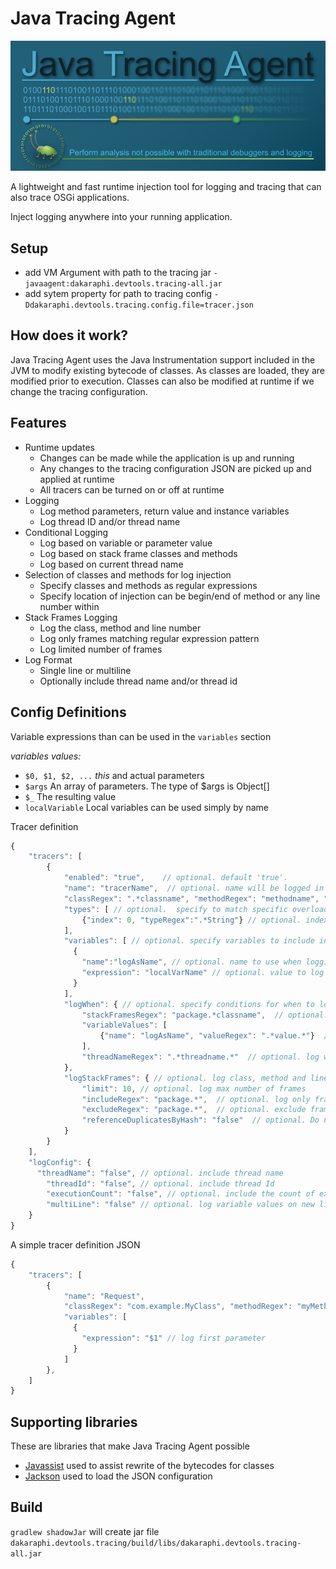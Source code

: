 # Java Tracing Agent

![ScreenShot](images/jta.banner.png)

A lightweight and fast runtime injection tool for logging and tracing that can also trace OSGi applications.

Inject logging anywhere into your running application.

## Setup
- add VM Argument with path to the tracing jar `-javaagent:dakaraphi.devtools.tracing-all.jar`
- add sytem property for path to tracing config `-Ddakaraphi.devtools.tracing.config.file=tracer.json`

## How does it work?
Java Tracing Agent uses the Java Instrumentation support included in the JVM to modify existing bytecode of classes.
As classes are loaded, they are modified prior to execution.
Classes can also be modified at runtime if we change the tracing configuration.

## Features
- Runtime updates
  - Changes can be made while the application is up and running
  - Any changes to the tracing configuration JSON are picked up and applied at runtime
  - All tracers can be turned on or off at runtime
- Logging
  - Log method parameters, return value and instance variables
  - Log thread ID and/or thread name
- Conditional Logging
  - Log based on variable or parameter value
  - Log based on stack frame classes and methods
  - Log based on current thread name
- Selection of classes and methods for log injection
  - Specify classes and methods as regular expressions
  - Specify location of injection can be begin/end of method or any line number within
- Stack Frames Logging
  - Log the class, method and line number
  - Log only frames matching regular expression pattern
  - Log limited number of frames
- Log Format
  - Single line or multiline
  - Optionally include thread name and/or thread id

## Config Definitions
Variable expressions than can be used in the `variables` section

*variables values:*
- `$0, $1, $2, ...` *this* and actual parameters
- `$args` An array of parameters. The type of $args is Object[]
- `$_` The resulting value
- `localVariable` Local variables can be used simply by name

Tracer definition
```javascript
{
    "tracers": [
        {
            "enabled": "true",    // optional. default 'true'. 
            "name": "tracerName",  // optional. name will be logged in output
            "classRegex": ".*classname", "methodRegex": "methodname", "line": "0",  // specify the location for the log injection
            "types": [ // optional.  specify to match specific overloaded methods
                {"index": 0, "typeRegex":".*String"} // optional. index of parameter, regex to match the type name
            ],
            "variables": [ // optional. specify variables to include in the output
              {
                "name":"logAsName", // optional. name to use when logging
                "expression": "localVarName" // optional. value to log
              }
            ],
            "logWhen": { // optional. specify conditions for when to log
                "stackFramesRegex": "package.*classname",  // optional. log when any stack frame class and method matches
                "variableValues": [
                    {"name": "logAsName", "valueRegex": ".*value.*"}  // optional. log when a logging variable matches this value
                ],                
                "threadNameRegex": ".*threadname.*"  // optional. log when thread name matches
            },
            "logStackFrames": { // optional. log class, method and line number from elements of the stack trace
                "limit": 10, // optional. log max number of frames
                "includeRegex": "package.*",  // optional. log only frames matching
                "excludeRegex": "package.*",  // optional. exclude frames from logging
                "referenceDuplicatesByHash": "false"  // optional. Do not log the same full stack frames if already logged.  Log the hash id of the original instead.
            }
        }
    ],
    "logConfig": {
      "threadName": "false", // optional. include thread name
	    "threadId": "false", // optional. include thread Id
	    "executionCount": "false", // optional. include the count of executions for each tracer
	    "multiLine": "false" // optional. log variable values on new lines
    }
}
 ```

A simple tracer definition JSON
```javascript
{
    "tracers": [   
        {
            "name": "Request",
            "classRegex": "com.example.MyClass", "methodRegex": "myMethod",
            "variables": [
              {
                "expression": "$1" // log first parameter
              }
            ]
        },
    ]
}
```

## Supporting libraries
These are libraries that make Java Tracing Agent possible
- [Javassist](https://github.com/jboss-javassist/javassist) used to assist rewrite of the bytecodes for classes
- [Jackson](https://github.com/FasterXML/jackson) used to load the JSON configuration

## Build
`gradlew shadowJar` will create jar file `dakaraphi.devtools.tracing/build/libs/dakaraphi.devtools.tracing-all.jar`